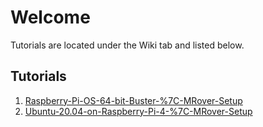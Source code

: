 # Welcome
Tutorials are located under the Wiki tab and listed below.

## Tutorials
1) [Raspberry-Pi-OS-64-bit-Buster-%7C-MRover-Setup](https://github.com/Polishdudealan/Tutorials/wiki/Raspberry-Pi-OS-64-bit-Buster-%7C-MRover-Setup)
2) [Ubuntu-20.04-on-Raspberry-Pi-4-%7C-MRover-Setup](https://github.com/Polishdudealan/Tutorials/wiki/Ubuntu-20.04-on-Raspberry-Pi-4-%7C-MRover-Setup)
